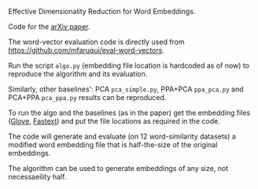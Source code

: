 Effective Dimensionality Reduction for Word Embeddings.

Code for the [arXiv paper](https://arxiv.org/abs/1708.03629).

The word-vector evaluation code is directly used from https://github.com/mfaruqui/eval-word-vectors.  

Run the script ```algo.py``` (embedding file location is hardcoded as of now) to reproduce the algorithm and its evaluation. 

Similarly, other baselines': PCA ```pca_simple.py```, PPA+PCA ```ppa_pca.py``` and PCA+PPA ```pca_ppa.py``` results can be reproduced.

To run the algo and the baselines (as in the paper) get the embedding files ([Glove](https://nlp.stanford.edu/projects/glove/), [Fastext](https://github.com/facebookresearch/fastText/blob/master/pretrained-vectors.md)) and put the file locations as required in the code.

The code will generate and evaluate (on 12 word-similarity datasets) a modified word embedding file that is half-the-size of the original embeddings.

The algorithm can be used to generate embeddings of any size, not necessaeility half.
